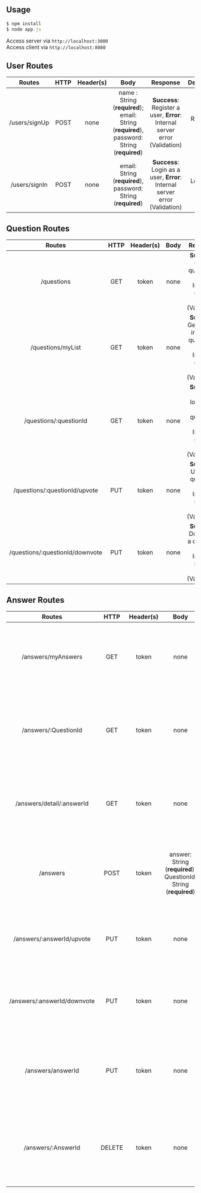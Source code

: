 ## Usage
```javascript
$ npm install
$ node app.js

```
Access server via `http://localhost:3000`<br>
Access client via `http://localhost:8080`
##  User Routes
|Routes|HTTP|Header(s)|Body|Response|Description|
|:--:|:--:|:--:|:--:|:--:|:--:|
|/users/signUp  |POST  |none|name : String (**required**); email: String (**required**),  password: String (**required**)|**Success**: Register a user, **Error**: Internal server error (Validation)|Register a user|
|/users/signIn  |POST  |none|email: String (**required**), password: String (**required**) |**Success**: Login as a user, **Error**: Internal server error (Validation)|Login as a user|

## Question Routes
|Routes|HTTP|Header(s)|Body|Response|Description|
|:--:|:--:|:--:|:--:|:--:|:--:|
|/questions  |GET  |token|none|**Success**: Get all questions, **Error**: Internal server error (Validation)|Get all questions|
|/questions/myList  |GET  |token|none|**Success**: Get logged in user's questions, **Error**: Internal server error (Validation)|Get logged in user's questions|
|/questions/:questionId  |GET  |token|none|**Success**: Get a logged in user's question, **Error**: Internal server error (Validation)|Get logged in user's question|
|/questions/:questionId/upvote  |PUT  |token|none|**Success**: Upvote a question, **Error**: Internal server error (Validation)|Upvote a question|
|/questions/:questionId/downvote  |PUT  |token|none|**Success**: Downvote a question, **Error**: Internal server error (Validation)|Downvote a question|

## Answer Routes
|Routes|HTTP|Header(s)|Body|Response|Description|
|:--:|:--:|:--:|:--:|:--:|:--:|
|/answers/myAnswers  |GET  |token|none|**Success**: Get logged in user's questions, **Error**: Internal server error (Validation)|Get logged in user's questions|
|/answers/:QuestionId  |GET  |token|none|**Success**: Get logged in user's answer to a question, **Error**: Internal server error (Validation)|Get logged in user's answer to a question|
|/answers/detail/:answerId  |GET  |token|none|**Success**: Get logged in user's answer, **Error**: Internal server error (Validation)|Get logged in user's answer|
|/answers  |POST  |token|answer: String (**required**), QuestionId: String (**required**)|**Success**: Create an answer to a question, **Error**: Internal server error (Validation)|Create an answer to a question|
|/answers/:answerId/upvote  |PUT  |token|none|**Success**: Upvote an answer, **Error**: Internal server error (Validation)|Upvote an answer|
|/answers/:answerId/downvote  |PUT  |token|none|**Success**: Downvote an answer, **Error**: Internal server error (Validation)|Downvote an answer|
|/answers/answerId  |PUT  |token|none|**Success**: Update logged in user's answer, **Error**: Internal server error (Validation)|Update logged in user's answer|
|/answers/:AnswerId  |DELETE  |token|none|**Success**: Delete logged in user's answer, **Error**: Internal server error (Validation)|Delete logged in user's answer|
